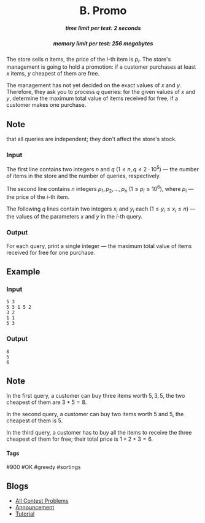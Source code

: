 <h1 style='text-align: center;'> B. Promo</h1>

<h5 style='text-align: center;'>time limit per test: 2 seconds</h5>
<h5 style='text-align: center;'>memory limit per test: 256 megabytes</h5>

The store sells $n$ items, the price of the $i$-th item is $p_i$. The store's management is going to hold a promotion: if a customer purchases at least $x$ items, $y$ cheapest of them are free.

The management has not yet decided on the exact values of $x$ and $y$. Therefore, they ask you to process $q$ queries: for the given values of $x$ and $y$, determine the maximum total value of items received for free, if a customer makes one purchase.

## Note

 that all queries are independent; they don't affect the store's stock.

### Input

The first line contains two integers $n$ and $q$ ($1 \le n, q \le 2 \cdot 10^5$) — the number of items in the store and the number of queries, respectively.

The second line contains $n$ integers $p_1, p_2, \dots, p_n$ ($1 \le p_i \le 10^6$), where $p_i$ — the price of the $i$-th item.

The following $q$ lines contain two integers $x_i$ and $y_i$ each ($1 \le y_i \le x_i \le n$) — the values of the parameters $x$ and $y$ in the $i$-th query.

### Output

For each query, print a single integer — the maximum total value of items received for free for one purchase.

## Example

### Input


```text
5 3
5 3 1 5 2
3 2
1 1
5 3
```
### Output


```text
8
5
6
```
## Note

In the first query, a customer can buy three items worth $5, 3, 5$, the two cheapest of them are $3 + 5 = 8$.

In the second query, a customer can buy two items worth $5$ and $5$, the cheapest of them is $5$.

In the third query, a customer has to buy all the items to receive the three cheapest of them for free; their total price is $1 + 2 + 3 = 6$.



#### Tags 

#900 #OK #greedy #sortings 

## Blogs
- [All Contest Problems](../Educational_Codeforces_Round_130_(Rated_for_Div._2).md)
- [Announcement](../blogs/Announcement.md)
- [Tutorial](../blogs/Tutorial.md)

